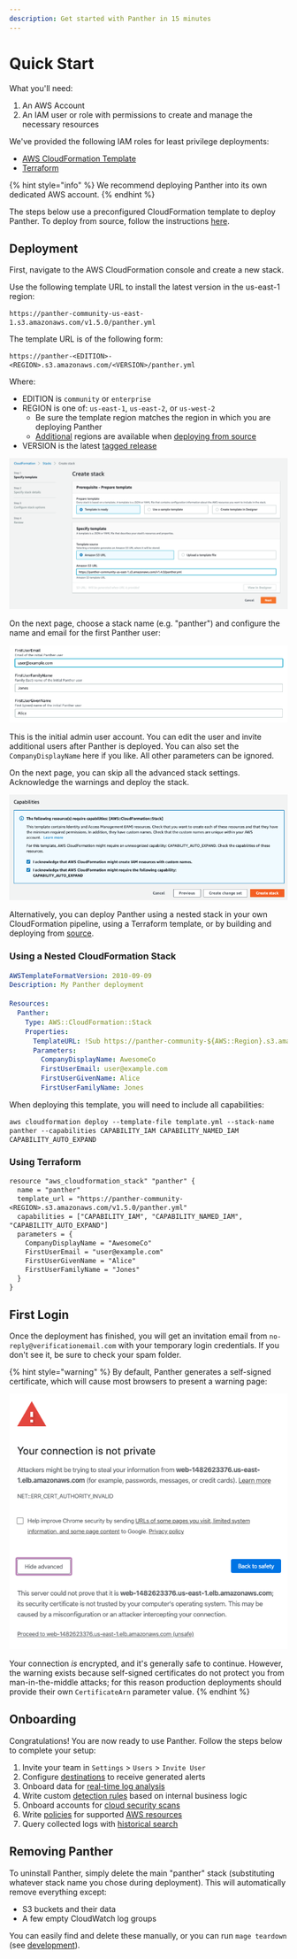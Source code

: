 ```yaml
---
description: Get started with Panther in 15 minutes
---
```


# Quick Start

What you'll need:

1. An AWS Account
2. An IAM user or role with permissions to create and manage the necessary resources

We've provided the following IAM roles for least privilege deployments:

- [AWS CloudFormation Template](https://panther-public-cloudformation-templates.s3-us-west-2.amazonaws.com/panther-deployment-role/latest/template.yml)
- [Terraform](https://github.com/panther-labs/panther/tree/master/deployments/auxiliary/terraform/panther-deployment-role.tf)

{% hint style="info" %}
We recommend deploying Panther into its own dedicated AWS account.
{% endhint %}

The steps below use a preconfigured CloudFormation template to deploy Panther. To deploy from source, follow the instructions [here](development.md#deploying).

## Deployment

First, navigate to the AWS CloudFormation console and create a new stack.

Use the following template URL to install the latest version in the us-east-1 region:

```
https://panther-community-us-east-1.s3.amazonaws.com/v1.5.0/panther.yml
```

The template URL is of the following form:

```
https://panther-<EDITION>-<REGION>.s3.amazonaws.com/<VERSION>/panther.yml
```

Where:

* EDITION is `community` or `enterprise`
* REGION is one of: `us-east-1`, `us-east-2`, or `us-west-2`
    * Be sure the template region matches the region in which you are deploying Panther
    * [Additional](development.md#supported-regions) regions are available when [deploying from source](development.md#deploying)
* VERSION is the latest [tagged release](https://github.com/panther-labs/panther/releases)

![CloudFormation Template URL](.gitbook/assets/cfn-deploy-1.png)

On the next page, choose a stack name (e.g. "panther") and configure the name and email for the first Panther user:

![CloudFormation Parameters](.gitbook/assets/cfn-deploy-2.png)

This is the initial admin user account. You can edit the user and invite additional users after Panther is deployed. You can also set the `CompanyDisplayName` here if you like. All other parameters can be ignored.

On the next page, you can skip all the advanced stack settings. Acknowledge the warnings and deploy the stack.

![CloudFormation Finish](.gitbook/assets/cfn-deploy-3.png)

Alternatively, you can deploy Panther using a nested stack in your own CloudFormation pipeline, using a Terraform template, or by building and deploying from [source](development.md#deploying).

### Using a Nested CloudFormation Stack

```yaml
AWSTemplateFormatVersion: 2010-09-09
Description: My Panther deployment

Resources:
  Panther:
    Type: AWS::CloudFormation::Stack
    Properties:
      TemplateURL: !Sub https://panther-community-${AWS::Region}.s3.amazonaws.com/v1.5.0/panther.yml
      Parameters:
        CompanyDisplayName: AwesomeCo
        FirstUserEmail: user@example.com
        FirstUserGivenName: Alice
        FirstUserFamilyName: Jones
```

When deploying this template, you will need to include all capabilities:

```
aws cloudformation deploy --template-file template.yml --stack-name panther --capabilities CAPABILITY_IAM CAPABILITY_NAMED_IAM CAPABILITY_AUTO_EXPAND
```

### Using Terraform

```hcl
resource "aws_cloudformation_stack" "panther" {
  name = "panther"
  template_url = "https://panther-community-<REGION>.s3.amazonaws.com/v1.5.0/panther.yml"
  capabilities = ["CAPABILITY_IAM", "CAPABILITY_NAMED_IAM", "CAPABILITY_AUTO_EXPAND"]
  parameters = {
    CompanyDisplayName = "AwesomeCo"
    FirstUserEmail = "user@example.com"
    FirstUserGivenName = "Alice"
    FirstUserFamilyName = "Jones"
  }
}
```

## First Login

Once the deployment has finished, you will get an invitation email from `no-reply@verificationemail.com` with your temporary login credentials. If you don't see it, be sure to check your spam folder.

{% hint style="warning" %}
By default, Panther generates a self-signed certificate, which will cause most browsers to present a warning page:

![Self-Signed Certificate Warning](.gitbook/assets/self-signed-cert-warning.png)

Your connection _is_ encrypted, and it's generally safe to continue. However, the warning exists because self-signed certificates do not protect you from man-in-the-middle attacks; for this reason production deployments should provide their own `CertificateArn` parameter value.
{% endhint %}

## Onboarding

Congratulations! You are now ready to use Panther. Follow the steps below to complete your setup:

1. Invite your team in `Settings` > `Users` > `Invite User`
1. Configure [destinations](destinations) to receive generated alerts
2. Onboard data for [real-time log analysis](log-analysis/setup.md)
3. Write custom [detection rules](log-analysis/rules/) based on internal business logic
4. Onboard accounts for [cloud security scans](cloud-security/)
5. Write [policies](cloud-security/policies/) for supported [AWS resources](policies/resources/)
6. Query collected logs with [historical search](enterprise/data-analytics/)

## Removing Panther
To uninstall Panther, simply delete the main "panther" stack (substituting whatever stack name you chose during deployment).
This will automatically remove everything except:

* S3 buckets and their data
* A few empty CloudWatch log groups

You can easily find and delete these manually, or you can run `mage teardown` (see [development](development.md#teardown)).
